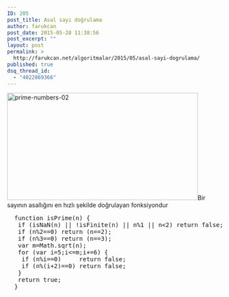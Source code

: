 ```yaml
---
ID: 205
post_title: Asal sayı doğrulama
author: farukcan
post_date: 2015-05-28 11:38:56
post_excerpt: ""
layout: post
permalink: >
  http://farukcan.net/algoritmalar/2015/05/asal-sayi-dogrulama/
published: true
dsq_thread_id:
  - "4022869366"
---
```

<a href="http://farukcan.net/wp-content/uploads/2015/05/prime-numbers-02.jpg"><img src="http://farukcan.net/wp-content/uploads/2015/05/prime-numbers-02.jpg" alt="prime-numbers-02" width="446" height="250" class="alignnone size-full wp-image-208" /></a>Bir sayının asallığını en hızlı şekilde doğrulayan fonksiyondur

<pre lang="javascript">
  function isPrime(n) {
   if (isNaN(n) || !isFinite(n) || n%1 || n<2) return false; 
   if (n%2==0) return (n==2);
   if (n%3==0) return (n==3);
   var m=Math.sqrt(n);
   for (var i=5;i<=m;i+=6) {
    if (n%i==0)     return false;
    if (n%(i+2)==0) return false;
   }
   return true;
  }


</pre>